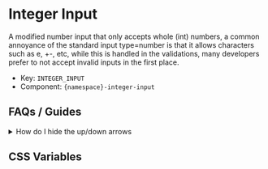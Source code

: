 # Integer Input

A modified number input that only accepts whole (int) numbers, a common annoyance of the standard input type=number is that it allows characters such as e, +-, etc, while this is handled in the validations, many developers prefer to not accept invalid inputs in the first place.

- Key: `INTEGER_INPUT`
- Component: `{namespace}-integer-input`

## FAQs / Guides

<details>
  <summary>How do I hide the up/down arrows</summary>

    Like all other components you can add the `classes` property as a space separated array, one of the classes we provide for this use case is the hideArrows class which will automatically add the appropriate style.
</details>

## CSS Variables

